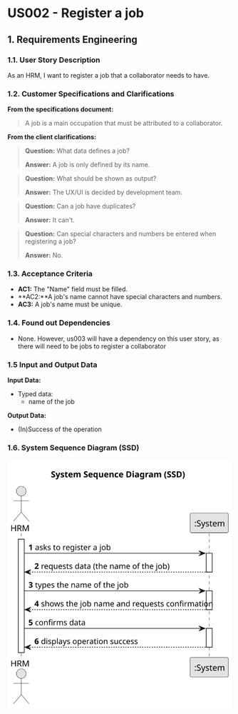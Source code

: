 # US002 - Register a job

## 1. Requirements Engineering

### 1.1. User Story Description
As an HRM, I want to register a job that a collaborator needs to have.

### 1.2. Customer Specifications and Clarifications 

**From the specifications document:**  

>A job is a main occupation that must be attributed to a collaborator.
> 

**From the client clarifications:**

> **Question:** What data defines a job?
>
> **Answer:** A job is only defined by its name.

> **Question:** What should be shown as output?
>
> **Answer:** The UX/UI is decided by development team.

> **Question:** Can a job have duplicates?
>
> **Answer:** It can't.

> **Question:** Can special characters and numbers be entered when registering a job?
>
> **Answer:** No.

### 1.3. Acceptance Criteria

* **AC1:** The "Name" field must be filled.
* **AC2:**A job's name cannot have special characters and numbers.
* **AC3:** A job's name must be unique.

### 1.4. Found out Dependencies

* None. However, us003 will have a dependency on this user story, as there will need to be jobs to register a collaborator

### 1.5 Input and Output Data

**Input Data:**

* Typed data:
    * name of the job

**Output Data:**

* (In)Success of the operation

### 1.6. System Sequence Diagram (SSD)


![System Sequence Diagram](svg/us002-system-sequence-diagram-alternative-one.svg)


